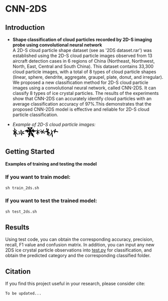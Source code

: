 # CNN-2DS
## Introduction
- __Shape classification of cloud particles recorded by 2D-S imaging probe using convolutional neural network__<br />
A 2D-S cloud particle shape dataset (see as '2DS dataset.rar') was established using the 2D-S cloud particle images observed from 13 aircraft detection cases in 6 regions of China (Northeast, Northwest, North, East, Central and South China). This dataset contains 33,300 cloud particle images, with a total of 8 types of cloud particle shapes (linear, sphere, dendrite, aggregate, graupel, plate, donut, and irregular). We proposed a new classification method for 2D-S cloud particle images using a convolutional neural network, called CNN-2DS. It can classify 8 types of ice crystal particles. The results of the experiments show that CNN-2DS can accurately identify cloud particles with an average classification accuracy of 97%.This demonstrates that the proposed CNN-2DS model is effective and reliable for 2D-S cloud particle classification. 

- *Example of 2D-S cloud particle images:* <br />
![Examples](https://github.com/haixiaxiao/CNN-2DS/blob/master/img/img1.png)

## Getting Started
__Examples of training and testing the model__<br />
### If you want to train model:<br />
```
sh train_2ds.sh
```
### If you want to test the trained model:<br />
```
sh test_2ds.sh
```
## Results
Using test code, you can obtain the corresponding accuracy, precision, recall, F1 value and confusion matrix. In addition, you can input any new 2DS ice crystal particle observations into [test.py](https://github.com/haixiaxiao/CNN-2DS/blob/master/test.py) for classification, and obtain the predicted category and the corresponding classified folder.

## Citation
If you find this project useful in your research, please consider cite:
```
To be updated...
```
